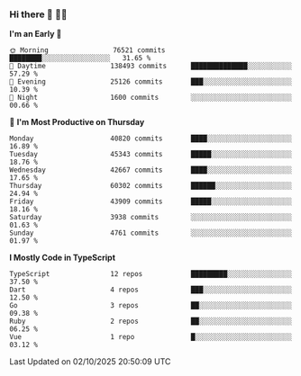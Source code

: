 ### Hi there 👋 🧑‍💻



<!--START_SECTION:waka-->
**I'm an Early 🐤** 

```text
🌞 Morning                76521 commits       ████████░░░░░░░░░░░░░░░░░   31.65 % 
🌆 Daytime                138493 commits      ██████████████░░░░░░░░░░░   57.29 % 
🌃 Evening                25126 commits       ███░░░░░░░░░░░░░░░░░░░░░░   10.39 % 
🌙 Night                  1600 commits        ░░░░░░░░░░░░░░░░░░░░░░░░░   00.66 % 
```
📅 **I'm Most Productive on Thursday** 

```text
Monday                   40820 commits       ████░░░░░░░░░░░░░░░░░░░░░   16.89 % 
Tuesday                  45343 commits       █████░░░░░░░░░░░░░░░░░░░░   18.76 % 
Wednesday                42667 commits       ████░░░░░░░░░░░░░░░░░░░░░   17.65 % 
Thursday                 60302 commits       ██████░░░░░░░░░░░░░░░░░░░   24.94 % 
Friday                   43909 commits       █████░░░░░░░░░░░░░░░░░░░░   18.16 % 
Saturday                 3938 commits        ░░░░░░░░░░░░░░░░░░░░░░░░░   01.63 % 
Sunday                   4761 commits        ░░░░░░░░░░░░░░░░░░░░░░░░░   01.97 % 
```


**I Mostly Code in TypeScript** 

```text
TypeScript               12 repos            █████████░░░░░░░░░░░░░░░░   37.50 % 
Dart                     4 repos             ███░░░░░░░░░░░░░░░░░░░░░░   12.50 % 
Go                       3 repos             ██░░░░░░░░░░░░░░░░░░░░░░░   09.38 % 
Ruby                     2 repos             ██░░░░░░░░░░░░░░░░░░░░░░░   06.25 % 
Vue                      1 repo              █░░░░░░░░░░░░░░░░░░░░░░░░   03.12 % 
```




 Last Updated on 02/10/2025 20:50:09 UTC
<!--END_SECTION:waka-->


